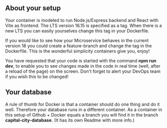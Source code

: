 ## About your setup

Your container is modeled to run Node.js/Express backend and React with Vite as frontend. The LTS version 16.15 is specified as a tag. When there is a new LTS you can easily yourselves change this tag in your Dockerfile. 

If you would like to see how your Microservice behaves in the current version 18 you could create a feature-branch and change the tag in the Dockerfile. This is the wonderful simplicity containers give you, enjoy!

You have requested that your code is started with the command **npm run dev**, to enable you to see changes made in the code in real time (well, after a reload of the page) on the screen. Don't forget to alert your DevOps team if you wish this to be changed!

## Your database
A rule of thumb for Docker is that a container should do one thing and do it well. Therefore your database runs in a different container. As a container in this setup of Github + Docker equals a branch you will find it in the branch **capital-city-database**. (It has its own Readme with more info.)
